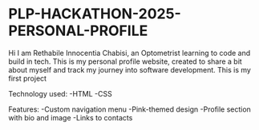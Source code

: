 # PLP-HACKATHON-2025-PERSONAL-PROFILE
Hi I am Rethabile Innocentia Chabisi, an Optometrist learning to code and build in tech. This is my personal profile website, created to share a bit about myself and track my journey into software development. This is my first project 

Technology  used:
-HTML
-CSS

Features:
-Custom navigation menu
-Pink-themed design
-Profile section with bio and image
-Links to contacts
